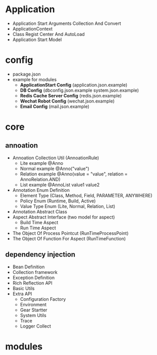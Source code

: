 # Application
* Application Start Arguments Collection And Convert
* ApplicationContext
* Class Regist Center And AutoLoad
* Application Start Model
# config
* package.json
* example for modules
  * **ApplicationStart Config** (application.json.example)
  * **DB Config** (dbconfig.json.example system.json.example)
  * **Redis Cache Server Config** (redis.json.example)
  * **Wechat Robot Config** (wechat.json.example)
  * **Email Config** (mail.json.example)
# core
## annoation
* Annoation Collection Util (AnnoationRule)
  * Lite example @Anno
  * Normal example @Anno("value")
  * Relation example @Anno(value = "value", relation = AnnoRelation.AND)
  * List example @AnnoList value1 value2
* Annotation Enum Definition
  * Element Type (Class, Method, Field, PARAMETER, ANYWHERE)
  * Policy Enum (Runtime, Build, Active)
  * Value Type Enum (Lite, Normal, Relation, List)
* Annotation Abstract Class
* Aspect Abstract Interface (two model for aspect)
  * Build Time Aspect
  * Run Time Aspect
* The Object Of Process Pointcut (RunTimeProcessPoint)
* The Object Of Function For Aspect (RunTimeFunction)
## dependency injection
* Bean Definition
* Collection framework
* Exception Definition
* Rich Reflection API
* Basic Utils
* Extra API
  * Configuration Factory
  * Environment
  * Gear Startter
  * System Utils
  * Trace
  * Logger Collect
# modules
